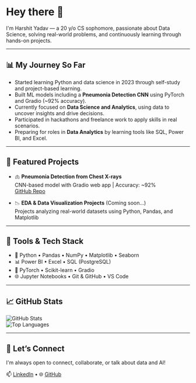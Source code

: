 # Hey there 👋  
I'm Harshit Yadav — a 20 y/o CS sophomore, passionate about Data Science, solving real-world problems, and continuously learning through hands-on projects.

---

## 📊 My Journey So Far

- Started learning Python and data science in 2023 through self-study and project-based learning.
- Built ML models including a **Pneumonia Detection CNN** using PyTorch and Gradio (~92% accuracy).
- Currently focused on **Data Science and Analytics**, using data to uncover insights and drive decisions.
- Participated in hackathons and freelance work to apply skills in real scenarios.
- Preparing for roles in **Data Analytics** by learning tools like SQL, Power BI, and Excel.

---

## 🚀 Featured Projects

- 🫁 **Pneumonia Detection from Chest X-rays**  
  CNN-based model with Gradio web app | Accuracy: ~92%  
  [GitHub Repo](https://github.com/Harshityadav802/pneumonia-detection-cnn)

- 📉 **EDA & Data Visualization Projects** (Coming soon...)  
  Projects analyzing real-world datasets using Python, Pandas, and Matplotlib

---

## 🧰 Tools & Tech Stack

- 🐍 Python • Pandas • NumPy • Matplotlib • Seaborn  
- 📊 Power BI • Excel • SQL (PostgreSQL)  
- 🧠 PyTorch • Scikit-learn • Gradio  
- 🌐 Jupyter Notebooks • Git & GitHub • VS Code

---

## 📈 GitHub Stats

![GitHub Stats](https://github-readme-stats.vercel.app/api?username=Harshityadav802&show_icons=true&theme=tokyonight)  
![Top Languages](https://github-readme-stats.vercel.app/api/top-langs/?username=Harshityadav802&layout=compact&theme=tokyonight)

---


## 🤝 Let’s Connect

I'm always open to connect, collaborate, or talk about data and AI!  

📫 [LinkedIn](https://www.linkedin.com/in/harshityadav802/) • 🌐 [GitHub](https://github.com/Harshityadav802)


